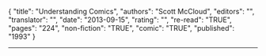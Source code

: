 {
"title": "Understanding Comics",
"authors": "Scott McCloud",
"editors": "",
"translator": "",
"date": "2013-09-15",
"rating": "",
"re-read": "TRUE",
"pages": "224",
"non-fiction": "TRUE",
"comic": "TRUE",
"published": "1993"
}

---
